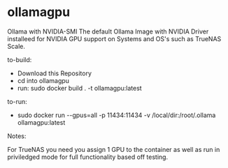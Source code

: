 # ollamagpu
Ollama with NVIDIA-SMI
The default Ollama Image with NVIDIA Driver installeed for NVIDIA GPU support on Systems and OS's such as TrueNAS Scale.

to-build:
 - Download this Repository
 - cd into ollamagpu
 - run:
    sudo docker build . -t ollamagpu:latest

to-run:
 - sudo docker run --gpus=all -p 11434:11434 -v /local/dir:/root/.ollama ollamagpu:latest

Notes: 

For TrueNAS you need you assign 1 GPU to the container as well as run in priviledged mode for full functionality based off testing.
